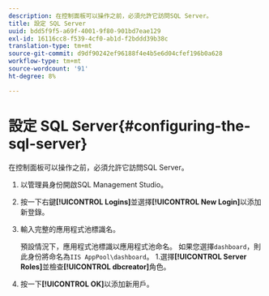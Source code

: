 ```yaml
---
description: 在控制面板可以操作之前，必須允許它訪問SQL Server。
title: 設定 SQL Server
uuid: bdd5f9f5-a69f-4001-9f80-901bd7eae129
exl-id: 16116cc8-f539-4cf0-ab1d-f2bddd39b38c
translation-type: tm+mt
source-git-commit: d9df90242ef96188f4e4b5e6d04cfef196b0a628
workflow-type: tm+mt
source-wordcount: '91'
ht-degree: 8%

---
```


# 設定 SQL Server{#configuring-the-sql-server}

在控制面板可以操作之前，必須允許它訪問SQL Server。

1. 以管理員身份開啟SQL Management Studio。
1. 按一下右鍵&#x200B;**[!UICONTROL Logins]**&#x200B;並選擇&#x200B;**[!UICONTROL New Login]**&#x200B;以添加新登錄。
1. 輸入完整的應用程式池標識名。

   預設情況下，應用程式池標識以應用程式池命名。 如果您選擇`dashboard`，則此身份將命名為`IIS AppPool\dashboard`。 1.選擇&#x200B;**[!UICONTROL Server Roles]**&#x200B;並檢查&#x200B;**[!UICONTROL dbcreator]**&#x200B;角色。
1. 按一下&#x200B;**[!UICONTROL OK]**&#x200B;以添加新用戶。
